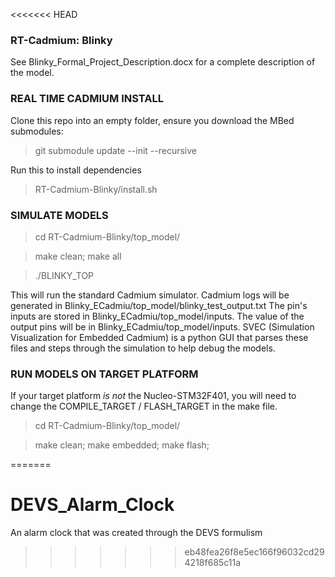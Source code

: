 <<<<<<< HEAD
### RT-Cadmium: Blinky ###

See Blinky_Formal_Project_Description.docx for a complete description of the model.

### REAL TIME CADMIUM INSTALL ###

Clone this repo into an empty folder, ensure you download the MBed submodules:

> git submodule update --init --recursive

Run this to install dependencies

> RT-Cadmium-Blinky/install.sh

### SIMULATE MODELS ###

> cd RT-Cadmium-Blinky/top_model/

> make clean; make all

> ./BLINKY_TOP

This will run the standard Cadmium simulator. Cadmium logs will be generated in Blinky_ECadmiu/top_model/blinky_test_output.txt
The pin's inputs are stored in Blinky_ECadmiu/top_model/inputs. The value of the output pins will be in Blinky_ECadmiu/top_model/inputs.
SVEC (Simulation Visualization for Embedded Cadmium) is a python GUI that parses these files and steps through the simulation to help debug the models.


### RUN MODELS ON TARGET PLATFORM ###

If your target platform *is not* the Nucleo-STM32F401, you will need to change the COMPILE_TARGET / FLASH_TARGET in the make file.

> cd RT-Cadmium-Blinky/top_model/

> make clean; make embedded; make flash;

=======
# DEVS_Alarm_Clock
An alarm clock that was created through the DEVS formulism
>>>>>>> eb48fea26f8e5ec166f96032cd294218f685c11a
